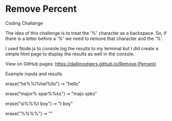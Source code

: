 # Remove Percent
 Coding Challange

The idea of this challenge is to treat the '%' character as a backspace. So, if there is a letter before a '%' we need to remove that character and the '%'.

I used Node.js to console.log the results to my terminal but I did create a simple html page to display the results as well in the console.

View on GitHub pages: https://dallinrodgers.github.io/Remove-Percent/

Example inputs and results

erase("he%%l%hel%llo") ➞ "hello"

erase("major% spar%%ks") ➞ "majo spks"

erase("si%%%t boy") ➞ "t boy"

erase("%%%%") ➞ ""
